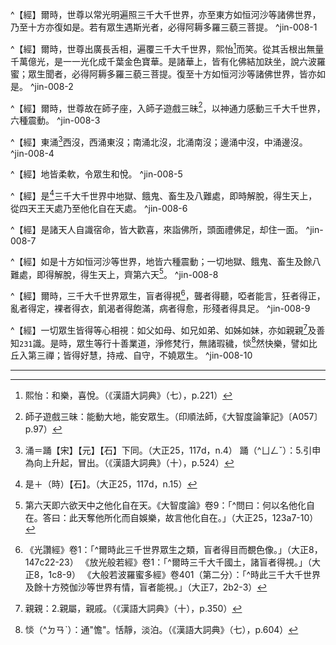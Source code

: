 ^【經】爾時，世尊以常光明遍照三千大千世界，亦至東方如恒河沙等諸佛世界，乃至十方亦復如是。若有眾生遇斯光者，必得阿耨多羅三藐三菩提。 ^jin-008-1

^【經】爾時，世尊出廣長舌相，遍覆三千大千世界，熙怡[^6]而笑。從其舌根出無量千萬億光，是一一光化成千葉金色寶華。是諸華上，皆有化佛結加趺坐，說六波羅蜜；眾生聞者，必得阿耨多羅三藐三菩提。復至十方如恒河沙等諸佛世界，皆亦如是。 ^jin-008-2

^【經】爾時，世尊故在師子座，入師子遊戲三昧[^48]，以神通力感動三千大千世界，六種震動。 ^jin-008-3

^【經】東涌[^56]西沒，西涌東沒；南涌北沒，北涌南沒；邊涌中沒，中涌邊沒。 ^jin-008-4

^【經】地皆柔軟，令眾生和悅。 ^jin-008-5

^【經】是[^69]三千大千世界中地獄、餓鬼、畜生及八難處，即時解脫，得生天上，從四天王天處乃至他化自在天處。 ^jin-008-6

^【經】是諸天人自識宿命，皆大歡喜，來詣佛所，頭面禮佛足，却住一面。 ^jin-008-7

^【經】如是十方如恒河沙等世界，地皆六種震動；一切地獄、餓鬼、畜生及餘八難處，即得解脫，得生天上，齊第六天[^88]。 ^jin-008-8

^【經】爾時，三千大千世界眾生，盲者得視[^90]，聾者得聽，啞者能言，狂者得正，亂者得定，裸者得衣，飢渴者得飽滿，病者得愈，形殘者得具足。 ^jin-008-9

^【經】一切眾生皆得等心相視：如父如母、如兄如弟、如姊如妹，亦如親親[^134]及善知`231`識。是時，眾生等行十善業道，淨修梵行，無諸瑕穢，惔[^135]然快樂，譬如比丘入第三禪；皆得好慧，持戒、自守，不嬈眾生。 ^jin-008-10

---

[^1]: 《般若經》中八現神力：一、出身分光，《大智度論》卷7（大正25，113a9-114b19）。二、出毛孔光，《大智度論》卷7（大正25，114b20-c1）。三、示丈光相，《大智度論》卷8（大正25，114c11-115a3），四、現舌相光，《大智度論》卷8（大正25，115a4-116c6），五、地六震動，《大智度論》卷8（大正25，116c7-121b12），六、現尊特身，《大智度論》卷9（大正25，121b21-122b16），七、示現常身，《大智度論》卷9（大正25，122b17-123c10），八、放光令見，《大智度論》卷9（大正25，123c11-124a9）。（印順法師，《大智度論筆記》〔A003〕p.6）
[^2]: 二種光：神通光、常光。常光實無量。（印順法師，《大智度論筆記》〔C019〕p.218）
[^3]: 畢＝必【元】【明】【聖】【石】。（大正25，114d，n.18） 畢：14.通"必"。一定。（《漢語大詞典》（七），p.1319）
[^4]: 《大智度論》卷4：「^丈光相：四邊皆有一丈光，佛在是光中端嚴第一，如諸天諸王寶光明淨。」（大正25，90c8-10） 參見Lamotte（1944, p.454, n.1）：《過去現在因果經》卷1：「^十五者，身光面一丈。」（大正3，627b6-7）。
[^5]: 千＋（丈）【宋】【元】【明】【宮】。（大正25，114dd，n.19）
[^6]: 熙怡：和樂，喜悅。（《漢語大詞典》（七），p.221）
[^7]: （1）輕：7.輕佻。（《漢語大詞典》（九），p.1257） （2）輕佻（^ㄊㄧㄠ）：亦作"輕窕"。1.謂行動不沉，不穩重。2.謂言語舉動不莊重，不嚴肅。（《漢語大詞典》（九），p.1263）
[^8]: 參見釋厚觀、郭忠生合編，〈《大智度論》之本文相互索引〉，《正觀》（6），p.27：三種放光：1、出身分光，2、出毛孔光，3、示丈光（常光）。參見《大智度論》卷7（大正25，114c）。
[^9]: 婆提＝衛【聖】【石】。（大正25，115dd，n.9）
[^10]: 輸：2.交出；獻納。9.罰役。（《漢語大詞典》（九），p.1301）
[^11]: 將：9.帶領。（《漢語大詞典》（七），p.805）
[^12]: 使人：傭人，奴僕。（《漢語大詞典》（一），p.1326）
[^13]: （1）𤄜淀＝潘澱【元】【明】，＝䊩淀【聖】。（大正25，114d，n.11） （2）𤄜：同"潘"。淘米水。（《漢語大字典》（三），p.1793） （3）潘（^ㄆㄢ）：1.淘米水。（《漢語大詞典》（六），p.142） （4）淀（^ㄉㄧㄢˋ）：2.同"澱"。淤積，沉澱。（《漢語大詞典》（五），p.1418）
[^14]: 毛＝毫【元】【明】。（大正25，114d，n.12）
[^15]: 降身：降低身份。（《漢語大詞典》（十一），p.965）
[^16]: 無由：沒有門徑，沒有辦法。（《漢語大詞典》（七），p.105）
[^17]: 《釋氏要覽》卷上：「^別姓有五。我佛釋迦於三阿僧祇劫修六度萬行因，或實報，或示化，各隨物類別名氏也。一、瞿曇氏......，二、甘蔗氏......，三、日種氏......，四、舍夷氏......，五、釋迦氏。」（大正54，258b2-c5）
[^18]: 據《釋迦譜》卷1記載，四王指淨飯王、白飯王、斛飯王、甘露飯王，同出於師子頰王。淨飯王生長子悉達多（即釋迦牟尼佛），次子難陀。（大正50，3a18-b12）
[^19]: 頗（ㄆㄛ）：13.與"不"、"無"、"否"等配合，表示疑問。三國魏曹丕《與吳質書》："頃何以自娛，頗復有所述造不？"（《漢語大詞典》（十二），p.286）
[^20]: 尼拘盧陀，又名尼拘律陀，尼拘律樹、尼拘盧樹、尼俱陀。 梵語nyagrodha（nyag-rodha，√rudh = ruh), "growing downwards" the Banyan or Indian fig-tree , Ficus Indica，「向下生長」之意，即榕樹。
[^21]: 〔佛〕－【宋】【元】【明】【宮】。（大正25，115d，n.16）
[^22]: 狀＝伏【石】。（大正25，115d，n.17） 無狀：3.謂行為失檢，沒有禮貌。（《漢語大詞典》（七），p.121）
[^23]: 城＋（中）【宋】【元】【明】【宮】【聖】【石】。（大正25，115d，n.18）
[^24]: 覩＝見【聖】【石】。（大正25，115d，n.19）
[^25]: 無乃：相當於「莫非」、「恐怕是」，表示委婉測度的語氣。（《漢語大詞典》（七），p.99）
[^26]: 佛意難知。不加神力十住不知，加以神力畜生能了。（印順法師，《大智度論筆記》〔C019〕p.218）
[^27]: 參見釋厚觀、郭忠生合編，〈《大智度論》之本文相互索引〉，《正觀》（6），p.27：《摩訶般若波羅蜜經》卷20〈66 累教品〉（大正8，363b-c）。
[^28]: 佛加阿難令見無量壽佛世界。（印順法師，《大智度論筆記》〔I027〕p.438） 《佛說無量壽經》卷下（大正12，277c26-278a10）。
[^29]: 參見《大智度論》卷7（大正25，112c-113a）。
[^30]: 根＝相【宋】【宮】。（大正25，115d，n.20）
[^31]: 相＝根【石】。（大正25，115d，n.21）
[^32]: 床：2.供人睡臥的傢具。3.古代坐具。《禮記‧內則》："父母舅姑將坐，奉席請何鄉；將衽，長者奉席請何趾，少者執床與坐。"陳澔集說："床，《說文》云：'安身之几坐。'非今之臥床也。"（《漢語大詞典》（三），p.1208）
[^33]: 〔花〕－【宋】【元】【明】【宮】。（大正25，115d，n.23）
[^34]: 那＝婆【聖】。（大正25，116d，n.1）
[^35]: 華＝蓮【元】【明】。（大正25，116d，n.2）
[^36]: 世界初成：韋紐生梵天，天生八子萬物。（印順法師，《大智度論筆記》〔A056〕p.93）
[^37]: 參見《雜譬喻經》（大正4，529b9-19）。
[^38]: 《阿毘達磨大毘婆沙論》卷149：「^為遮彼執，顯無二心俱行。」（大正27，719c3-4）
[^39]: 二乘差別。主化語默同不同，化能不能化，能不能留化。（印順法師，《大智度論筆記》〔C010〕p.200）
[^40]: 《中論》卷3〈15 觀有無品〉：「^如世尊神通，所作變化人，如是變化人，復變作化人。」（大正30，23b27-28） 另參見《大毘婆沙論》卷135（大正27，699a），普光述，《俱舍論記》卷27（大正41，415a）。
[^41]: 《摩訶般若波羅蜜經》卷21：「^譬如轉輪聖王，若無輪寶，不得名為轉輪聖王，輪寶成就故，得名轉輪聖王。五波羅蜜亦如是，若離般若波羅蜜，不得波羅蜜名字，不離般若波羅蜜故，得波羅蜜名字。」（大正8，368c25-369a1） 另參見《大般若波羅蜜多經》卷460（大正7，322b29-c4）。
[^42]: 般若：莊未莊嚴二種般若。（印順法師，《大智度論筆記》〔C004〕p.187）
[^43]: 官＝營【元】【明】【聖】【石】。（大正25，116d，n.7）
[^44]: 殘：8.剩餘，殘存。（《漢語大詞典》（五），p.167）
[^45]: 大：太的古字。（《漢語大詞典》（二），p.1321）
[^46]: 令＝今【宋】【元】【明】【宮】【聖】【石】。（大正25，116d，n.10）
[^47]: 盲聾，眼瞎耳聾，亦喻愚昧無知。（《漢語大詞典》（七），p.1135）
[^48]: 師子遊戲三昧：能動大地，能安眾生。（印順法師，《大智度論筆記》〔A057〕p.97）
[^49]: 搏（^ㄅㄛˊ）：1.捕捉。《詩‧小雅‧車攻》："建旐設旄，搏獸于敖。"《周禮‧地官‧司虣》："若不可禁，則搏而戮之。"孫詒讓正義："搏，猶今言捕也。"（《漢語大詞典》（六），p.795）
[^50]: 反＝種【石】。（大正25，116d，n.17）
[^51]: 著（^ㄓㄨㄛˊ）：4.放置，安放，6.著落，歸屬。（《漢語大詞典》（九），p.430）
[^52]: 二道＝三道【宋】，＝二善道【元】【明】。（大正25，116d，n.20）
[^53]: 三種變化：1、舌根出無量千萬億光，2、一一光化成千葉金色寶華，3、諸華上皆有化佛結加趺坐，說六波羅蜜。參見《大智度論》卷8（大正25，115a4-9）
[^54]: 三乘聖果不同：動地具不具足。（印順法師，《大智度論筆記》〔C008〕p.196）
[^55]: 〔云何六種動〕－【石】。（大正25，117d，n.3）
[^56]: 涌＝踊【宋】【元】【石】下同。（大正25，117d，n.4） 踊（^ㄩㄥˇ）：5.引申為向上升起，冒出。（《漢語大詞典》（十），p.524）
[^57]: 地動：三品，四種，吉凶。 增信心，知無常。（印順法師，《大智度論筆記》〔C019〕pp.218-219）
[^58]: 正：37.副詞。正好，恰好。39.副詞。僅，只。南朝宋劉義慶《世說新語‧自新》："乃自吳尋二陸，平原不在，正見清河。"《北齊書‧神武帝紀上》："此正可統三千騎以還，堪代我主眾者唯賀六渾耳。"（《漢語大詞典》（五），p.302）
[^59]: 佛告阿難地動八因八緣。（印順法師，《大智度論筆記》〔I027〕p.438） 《長阿含經》卷2《遊行經》：「^佛告阿難：凡世地動有八因緣。何等八？夫地在水上，水止於風，風止於空，空中大風有時自起，則大水擾，大水擾則普地動，是為一也。復次，阿難！有時得道比丘、比丘尼及大神尊天，觀水性多，觀地性少，欲知試力，則普地動，是為二也。復次，阿難！若始菩薩從兜率天降神母胎，專念不亂，地為大動，是為三也。復次，阿難！菩薩始出母胎，從右脇生，專念不亂，則普地動，是為四也。復次，阿難！菩薩初成無上正覺，當於此時地大震動，是為五也。復次，阿難！佛初成道轉無上法輪，魔、若魔、天、沙門、婆羅門、諸天、世人所不能轉，則普地動，是為六也。復次，阿難！佛教將畢，專念不亂，欲捨性命，則普地動，是為七也。復次，阿難！如來於無餘涅槃界般涅槃時，地大振動，是為八也。」（大正1，15c28-16a15）
[^60]: 印順法師，《大智度論》（標點本），p.297：「^四種地動中二十八宿僅有二十七，少一牛宿。」 關於「二十八宿」，參見《大方等大集經》卷20（大正13，138c18-140a2）。
[^61]: 月＝日【宋】【元】【明】【宮】。（大正25，117d，n.7）
[^62]: 豐＝風【元】【明】。（大正25，117d，n.9）
[^63]: （一千......界）十字＝（有動小千國土有動二千國土有動三千大千國土）二十字【石】。（大正25，117d，n.10）
[^64]: 悅者＝如【宮】。（大正25，117d，n.12）
[^65]: 便（^ㄆㄧㄢˊ）：1.安適，安寧。《楚辭‧大招》："魂乎歸徠，恣所便只。"王逸注："便，猶安也。"（《漢語大詞典》（一），p.1360） 便身之具：即安身之具。
[^66]: 三十三天：歡樂園，粗惡園。（印順法師，《大智度論筆記》〔A056〕p.93） 參見《起世經》卷7（大正1，342b18-22）。
[^67]: 釋提婆那民：即釋提桓因，參見《大智度論》卷54：「^釋提桓因：釋迦，秦言能；提婆，秦言天；因提，秦言主。合而言之，釋提婆那民。」（大正25，443b14-16）
[^68]: 將：9.帶領，攜帶。（《漢語大詞典》（七），p.805）
[^69]: 是＋（時）【石】。（大正25，117d，n.15）
[^70]: 參見釋厚觀、郭忠生合編，〈《大智度論》之本文相互索引〉，《正觀》（6），p.28：《大智度論》卷7（大正25，114b）。
[^71]: 眾＝陰【宋】【元】【明】【宮】【石】。（大正25，117d，n.19）
[^72]: 參見《大智度論》卷1（大正25，60b-c，64a-b）。
[^73]: ┌ 無外道實我──非 我 ┐ 有我無我 ┤ ├般若 └ 有假名我───非無我 ┘ （印順法師，《大智度論筆記》〔A023〕p.44）
[^74]: 〔有〕－【石】。（大正25，117d，n.21）
[^75]: 我：無外道實我，但有假名因緣和合有。（印順法師，《大智度論筆記》〔C007〕p.194）
[^76]: ┌ 一、世界法實有，實相法中無 有無生死 ┴ 二、生死人有，不生死人無 （印順法師，《大智度論筆記》〔A023〕p.44，〔C019〕p.219）
[^77]: 實相：（法相）空不斷，生非常，行業不失。（印順法師，《大智度論筆記》〔C003〕p.184） 《中論》卷3〈15 觀有無品〉：「^雖空亦不斷，雖有亦不常，業果報不失，是名佛所說。」（大正30，22c21-22）
[^78]: 諸天生時三事自知：知來處，所修福田處，本作功德。（印順法師，《大智度論筆記》〔A056〕p.93）
[^79]: 天人報神通：諸天有，人或有。（印順法師，《大智度論筆記》〔A056〕p.93）
[^80]: 假：2.憑藉，依靠。（《漢語大詞典》（一），p.1572）
[^81]: 餔＝哺【宋】【元】【明】【宮】。（大正25，118d，n.18）
[^82]: 人道有四種生，參見《大般涅槃經》卷32：「^一切眾生有四種生：卵生、胎生、濕生、化生。是四種生，人中具有。如施婆羅比丘、優婆施婆羅比丘、彌迦羅長者母、尼拘陀長者母、半闍羅長者母，各五百子同於卵生，當知人中則有卵生。濕生者，如佛所說：我於往昔作菩薩時、作頂生王及手生王，如今所說菴羅樹女、迦不多樹女，當知人中則有濕生。劫初之時，一切眾生皆悉化生。」（大正12，559b19-26）
[^83]: 五道與四生相攝：天、獄化；鬼二；人、畜四。（印順法師，《大智度論筆記》〔A056〕p.93） 關於四生，參見《長阿含經》卷8《眾集經》（大正1，50c8），《阿毘達磨大毘婆沙論》卷120（大正27，626c17-628a4），《瑜伽師地論》卷2（大正30，288b12-19），《阿毘達磨俱舍論》卷8（大正29，43c18-44a13）。
[^84]: 生＋（人）【宋】【元】【明】【宮】【石】。（大正25，118d，n.8）
[^85]: 揜＝掩【宮】。（大正25，118d，n.9）
[^86]: 〔揜烏甘反〕－【明】，揜＋（音）【宋】【元】【宮】。（大正25，118d，n.10）
[^87]: 《翻譯名義集》卷6：「^濕生者，如揜（音菴）羅婆利婬女，頂生轉輪聖王。又《涅槃》云，頂生王從頂皰生。」（大正54，1165b20-22）
[^88]: 第六天即六欲天中之他化自在天。《大智度論》卷9：「^問曰：何以名他化自在。答曰：此天奪他所化而自娛樂，故言他化自在。」（大正25，123a7-10）
[^89]: 佛不能度舍利弗弟子。（印順法師，《大智度論筆記》〔I027〕p.438） 出處待考。
[^90]: 《光讚經》卷1：「^爾時此三千世界眾生之類，盲者得目而覩色像。」（大正8，147c22-23） 《放光般若經》卷1：「^爾時三千大千國土，諸盲者得視。」（大正8，1c8-9） 《大般若波羅蜜多經》卷401（第二分）：「^時此三千大千世界及餘十方殑伽沙等世界有情，盲者能視。」（大正7，2b2-3）
[^91]: 令＝今【石】。（大正25，118d，n.19）
[^92]: 《翻梵語》卷4：「^闍那迦藥王（譯曰成事）。」（大正54，1008c14）
[^93]: 《大正藏》原作「從」，今依《高麗藏》作「復」（第14冊，153c5）。
[^94]: 稚＝椎【明】。（大正25，118d，n.23）
[^95]: 福＝稻【宋】【元】【明】【宮】。（大正25，118d，n.27）
[^96]: 婆羅門失田死婦而狂。（印順法師，《大智度論筆記》〔I027〕p.438） 出處待考。
[^97]: 翅舍伽憍曇尼七子皆死而狂。（印順法師，《大智度論筆記》〔I027〕p.438） 出處待考。
[^98]: 參見Lamotte（1944, p.488, n.3）：比丘道略集《雜譬喻經》（17）（大正4，526b20-c10）。
[^99]: 狂：2.瘋癲，精神失常。3.失卻常態，狂亂。7.愚頑。《書‧多方》："惟聖罔念作狂，惟狂克念作聖。"孔穎達疏："狂者，下愚之稱。"8.迷惑。《詩‧小雅‧桑柔》："自有肺腸，俾民卒狂。"鄭玄箋："自有肺腸行其心中之所欲，乃使民盡迷惑也。"9.紛亂，胡亂。《荀子‧王霸》："愚者之知，固以少矣，有以守多，能無狂乎！"（《漢語大詞典》（五），p.13）
[^100]: 參見Lamotte（1944, p.489, n.1）：《雜阿含經》卷12（289經）：「^如獼猴遊林樹間，須臾，處處攀捉枝條，放一取一。彼心、意、識亦復如是，異生異滅。」（大正2，81c15-17）
[^101]: 劇＝遽【宋】【元】【明】【宮】。（大正25，119d，n.3）
[^102]: 劇務：1.繁劇的事務。（《漢語大詞典》（二），p.748）
[^103]: （1）怱：匆忙。（《漢語大字典》（四），p.2281） （2）匆匆：1.急急忙忙的樣子。2.心不定貌，恍忽貌。（《漢語大詞典》（二），p.180）
[^104]: 將護：2.衛護。（《漢語大詞典》（七），p.812）
[^105]: 向：12.剛才。《莊子‧庚桑楚》："向吾見若眉睫之間，吾因以得汝矣，今汝又言而信之。"（《漢語大詞典》（三），p.136）
[^106]: 參見《中阿含經》卷4（18經）《師子經》（大正1，441c14-442a13）。
[^107]: 祠（^ㄘˊ）：2.祭祀。4.祠堂，廟。（《漢語大詞典》（七），p.904） 天祠：祭祀天神之所。
[^108]: 吉河：即恆河。吉藏撰，《百論疏》卷上：「^外道謂恒河是吉河，入中洗者便得罪滅，彼見上古聖人入中洗浴便成聖道故，就朝瞑及日中三時洗也。《智度論》破云：河水既洗罪，亦應洗福也。」（大正42，247b3-6）
[^109]: 如＋（是）【宋】【元】【明】【宮】。（大正25，119d，n.6）
[^110]: 藍＝繿【宋】【元】【明】【宮】。（大正25，119d，n.7）
[^111]: 藍縷：1.破舊的衣服，亦形容衣服破舊。藍，通"襤"。《左傳‧宣公十二年》："篳路藍縷，以啟山林。"杜預注："篳路，柴車。藍縷，敝衣。"（《漢語大詞典》（九），p.590）
[^112]: 感結：謂心情鬱結。（《漢語大詞典》（七），p.614）
[^113]: 參見Lamotte（1944, p.493, n.1）：比丘道略集《雜譬喻經》（3）（大正4，523a7-27）。
[^114]: 藏＝臟【明】。（大正25，119d，n.11）
[^115]: 疹＝疾【宋】【元】【明】【宮】。（大正25，119d，n.12） 宿疹：舊病。疹，通"疢"。（《漢語大詞典》（三），p.1524）
[^116]: 逸馬：奔逃的馬。（《漢語大詞典》（十），p.1006）
[^117]: 將：1.扶助，扶持。（《漢語大詞典》（七），p.805） 持：5.扶持，護持。（《漢語大詞典》（六），p.547） 將身：護持身體，調理保養身體，即調身。
[^118]: 《修行本起經》卷下：「^人有四大：地水火風。大有百一病，展轉相鑽，四百四病。」（大正3，466c20-21）
[^119]: 愈（^ㄩˋ）：2.病情痊愈。3.指治好病。（《漢語大詞典》（七），p.630）
[^120]: 參見《十誦律》卷28〈七法中衣法第7之下〉（大正23，205a18-b25）。
[^121]: 婆提＝衛【石】。（大正25，119d，n.15）
[^122]: 參見Lamotte（1944, p.495, n.1）：有關佛「看諸病比丘」事緣。另參見： 1、《增壹阿含經》卷40（3經）〈44 九眾生居品〉（大正2，766b21-767b5）。 2、《生經》卷3〈26 佛說比丘疾病經〉（大正3，89b14-90a13）。 3、《菩薩本生鬘論》卷4〈11 佛為病比丘灌頂獲安緣起〉（大正3，342b10-c19）。 4、《法句譬喻經》卷2〈18 刀仗品〉（大正4，591b8-c16）。 5、《彌沙塞部和醯五分律》卷20〈第三分之五衣法上〉（大正22，139c8-25）。 6、《摩訶僧祇律》卷28〈明雜誦跋渠法之六〉（大正22，455a25-460a28）。 7、《四分律》卷41〈衣揵度之三〉（大正22，861b3-862b1）。 8、《十誦律》卷28〈七法中衣法第七之下〉（大正23，205a18-206a3）。 9、《大唐西域記》卷6（大正51，899b23-c1）。
[^123]: 《一切經音義》卷58：「^戶排（蒲皆反，謂木鑰開戶者也，如戶鈎等）。」（大正54，695b7）
[^124]: 盥＝與【石】。（大正25，119d，n.19） 盥（^ㄍㄨㄢˋ）：6.泛指澆灌。（《漢語大詞典》（七），p.1472）
[^125]: 安徐：安詳從容。（《漢語大詞典》（三），p.1322）
[^126]: 《大正藏》原作「時」，今依《高麗藏》作「事」（第14冊，455b12）。
[^127]: 方當：猶將要，會當。（《漢語大詞典》（六），p.1568）
[^128]: 秦＝此【明】。（大正25，120d，n.10）
[^129]: 被：後作"披"。（《漢語大詞典》（九），p.55） 披：10.披露，陳述。（《漢語大詞典》（六），p.521） 「反被其罪」：猶言反譖其罪。譖（^ㄗㄣˋ）：讒毀，誣陷。（《漢語大詞典》（十一），p.419）
[^130]: 三道：三果。
[^131]: 洹＝桓【石】。（大正25，120d，n.15）
[^132]: 類似內容參見《根本說一切有部毘奈耶雜事》卷26（大正24，330b-c）。
[^133]: 參見Lamotte（1944, p.497, n.1）：形殘不具足者，蒙佛即時平復。參見《根本說一切有部毘奈耶雜事》卷26（大正24，330b14-c12）。
[^134]: 親親：2.親屬，親戚。（《漢語大詞典》（十），p.350）
[^135]: 惔（^ㄉㄢˋ）：通"憺"。恬靜，淡泊。（《漢語大詞典》（七），p.604）
[^136]: 無量心＝等【石】。（大正25，120d，n.18） 《大智度論》卷20：「^四無量心：慈觀眾生皆樂，悲觀眾生皆苦，喜觀眾生皆喜，捨是三心但觀眾生無有憎愛。」（大正25，206a22-24）
[^137]: 法相＝相法【宋】【元】【明】【宮】。（大正25，120d，n.21）
[^138]: 黜（^ㄔㄨˋ）：3.擯棄。（《漢語大詞典》（十二），p.1359）
[^139]: 十善業道：身三、口四、意三，不自、不他、稱讚、歡喜。 業道分別：後三少從多，能起業，為業生。（印順法師，《大智度論筆記》〔A052〕p.89）
[^140]: 參見《雜阿含經》卷37（1059經）（大正2，275c）。
[^141]: 參見釋厚觀、郭忠生合編，〈《大智度論》之本文相互索引〉，《正觀》（6），p.28：《大智度論》卷8（大正25，120b25-c4）。
[^142]: 受：內樂（欲界繫），涅槃樂（不繫）。 受樂（心中歡喜），受盡樂（涅槃樂五陰盡不生）。 約三禪六識分別喜樂。 五識相應樂不滿足。（印順法師，《大智度論筆記》〔A059〕p.99）
[^143]: 蘇：15.同" 酥 "。酥油。（《漢語大詞典》（九），p.618）
[^144]: 漬（^ㄗˋ）：1.腌漬，浸泡。（《漢語大詞典》（六），p.46）
[^145]: 不繫樂：觀法不生不滅，得實智慧，心無所著，無相之樂。（印順法師，《大智度論筆記》〔C019〕p.219）
[^146]: ┌── 喜根：意識相應。 ┌ 下：初禪 ┴── 樂根：五識相應 ── 不能分別，意識即生，不能滿足。 樂受 ┤ 中：二禪 ─── 喜根：意識相應。 └ 上：三禪 ─── 樂根：意識相應。 （印順法師，《大智度論筆記》〔A025〕p.47） 《大毘婆沙論》卷189：「^當言樂根相應，謂依第三靜慮；當言喜根相應，謂依初及第二靜慮；當言捨根相應，謂依未至、靜慮中間、第四靜慮及四無色。」（大正27，948a5-8）
[^147]: 識：五識不能分別，不知名字，生如彈指頃，意識已生。（印順法師，《大智度論筆記》〔A059〕p.99）
[^148]: 參見智者大師，《釋禪波羅蜜次第法門》卷5（大正46，514b28-c17）。
[^149]: 第三禪：功德少，樂多，無背捨勝處一切入。（印順法師，《大智度論筆記》〔A057〕p.97） 參見《大毘婆沙論》卷85（大正27，441b18-c10），《阿毘曇毘婆沙論》卷45（大正28，342a8-23）。
[^150]: 嬈（^ㄖㄠˇ）：煩擾，擾亂。（《漢語大詞典》（四），p.407）
[^151]: 撿（^ㄐㄧㄢˇ）：1.約束。（《漢語大詞典》（六），p.920）
[^152]: 就：1.趨，趨向。（《漢語大詞典》（二），p.1575）
[^153]: 禪中慈等功德，是慧攝。（印順法師，《大智度論筆記》〔A057〕p.97）
[^154]: 繫＝擊【元】【明】。（大正25，121d，n.6）
[^155]: 肅：12.清除，平靖。（《漢語大詞典》（九），p.252）
[^156]: 說＋（偈）【元】【明】。（大正25，121d，n.7）